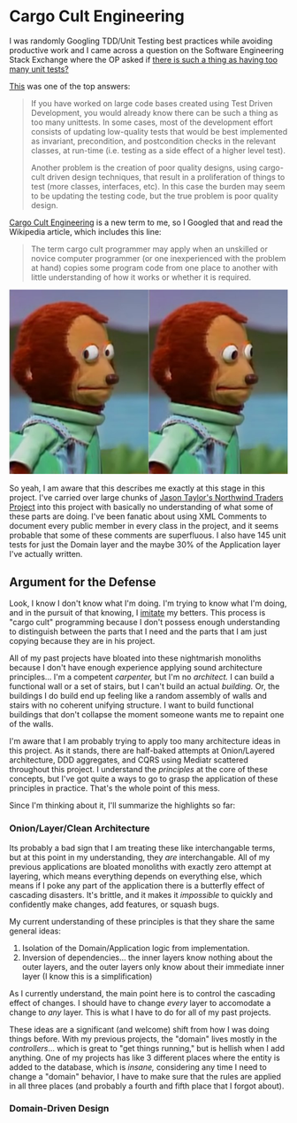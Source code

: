 # Cargo Cult Engineering

I was randomly Googling TDD/Unit Testing best practices while avoiding productive work and I came across a question on the Software Engineering Stack Exchange where the OP asked if [there is such a thing as having too many unit tests?](https://softwareengineering.stackexchange.com/questions/348295/is-there-such-a-thing-as-having-too-many-unit-tests)

[This](https://softwareengineering.stackexchange.com/a/348300) was one of the top answers:

> If you have worked on large code bases created using Test Driven Development, you would already know there can be 
> such a thing as too many unittests. In some cases, most of the development effort consists of updating 
> low-quality tests that would be best implemented as invariant, precondition, and postcondition checks 
> in the relevant classes, at run-time (i.e. testing as a side effect of a higher level test).
>
> Another problem is the creation of poor quality designs, using cargo-cult driven design techniques, 
> that result in a proliferation of things to test (more classes, interfaces, etc). In this case the burden may seem to be updating the testing code, but the true problem is poor quality design.

[Cargo Cult Engineering](https://en.wikipedia.org/wiki/Cargo_cult_programming) is a new term to me, so I Googled that and read the Wikipedia article, which includes this line:

> The term cargo cult programmer may apply when an unskilled or novice computer programmer (or one inexperienced with the problem at hand) 
> copies some program code from one place to another with little understanding of how it works or whether it is required.

![picture alt](../images/awkward.JPG)


So yeah, I am aware that this describes me exactly at this stage in this project. I've carried over large chunks of [Jason Taylor's Northwind Traders Project](https://github.com/jasontaylordev/NorthwindTraders/tree/master/Src) into this project with basically no understanding of what some of these parts are doing. I've been fanatic about using XML Comments to document every public member in every class in the project, and it seems probable that some of these comments are superfluous. I also have 145 unit tests for just the Domain layer and the maybe 30% of the Application layer I've actually written.

## Argument for the Defense

Look, I know I don't know what I'm doing. I'm trying to know what I'm doing, and in the pursuit of that knowing, I [imitate](https://www.merriam-webster.com/dictionary/plagiarize) my betters. This process is "cargo cult" programming because I don't possess enough understanding to distinguish between the parts that I need and the parts that I am just copying because they are in his project.

All of my past projects have bloated into these nightmarish monoliths because I don't have enough experience applying sound architecture principles... I'm a competent *carpenter,* but I'm no *architect.* I can build a functional wall or a set of stairs, but I can't build an actual *building.* Or, the buildings I do build end up feeling like a random assembly of walls and stairs with no coherent unifying structure. I want to build functional buildings that don't collapse the moment someone wants me to repaint one of the walls.

I'm aware that I am probably trying to apply too many architecture ideas in this project. As it stands, there are half-baked attempts at Onion/Layered architecture, DDD aggregates, and CQRS using Mediatr scattered throughout this project. I understand the *principles* at the core of these concepts, but I've got quite a ways to go to grasp the application of these principles in practice. That's the whole point of this mess.

Since I'm thinking about it, I'll summarize the highlights so far:

### Onion/Layer/Clean Architecture

Its probably a bad sign that I am treating these like interchangable terms, but at this point in my understanding, they *are* interchangable. All of my previous applications are bloated monoliths with exactly zero attempt at layering, which means everything depends on everything else, which means if I poke any part of the application there is a butterfly effect of cascading disasters. It's brittle, and it makes it *impossible* to quickly and confidently make changes, add features, or squash bugs. 

My current understanding of these principles is that they share the same general ideas:

1. Isolation of the Domain/Application logic from implementation.
2. Inversion of dependencies... the inner layers know nothing about the outer layers, and the outer layers only know about their immediate inner layer (I know this is a simplification)

As I currently understand, the main point here is to control the cascading effect of changes. I should have to change *every* layer to accomodate a change to *any* layer. This is what I have to do for all of my past projects.

These ideas are a significant (and welcome) shift from how I was doing things before. With my previous projects, the "domain" lives mostly in the *controllers*... which is great to "get things running," but is hellish when I add anything. One of my projects has like 3 different places where the entity is added to the database, which is *insane,* considering any time I need to change a "domain" behavior, I have to make sure that the rules are applied in all three places (and probably a fourth and fifth place that I forgot about).

### Domain-Driven Design



